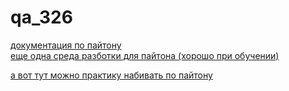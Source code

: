 # qa_326
<a href="https://docs.python.org/3/" target="_blank">документация по пайтону</a> <br>
<a href="https://thonny.org/" target="_blank">еще одна среда разботки для пайтона (хорошо при обучении)</a> <br>

<a href="http://www.itmathrepetitor.ru/prog/zadachi-na-vychisleniya" target="_blank">а вот тут можно практику набивать по пайтону</a> 

